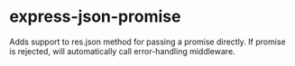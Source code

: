 express-json-promise
====================

Adds support to res.json method for passing a promise directly.  If promise is rejected, will automatically call error-handling middleware.
